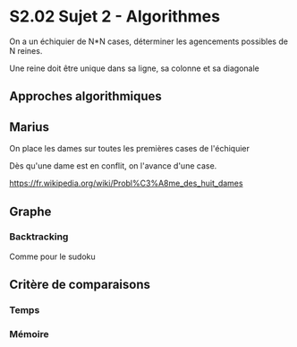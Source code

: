 # S2.02 Sujet 2 - Algorithmes

On a un échiquier de N*N cases, déterminer les agencements possibles de N reines.

Une reine doit être unique dans sa ligne, sa colonne et sa diagonale

## Approches algorithmiques

## Marius

On place les dames sur toutes les premières cases de l'échiquier

Dès qu'une dame est en conflit, on l'avance d'une case.

<https://fr.wikipedia.org/wiki/Probl%C3%A8me_des_huit_dames>

## Graphe

### Backtracking

Comme pour le sudoku

## Critère de comparaisons

### Temps

### Mémoire
